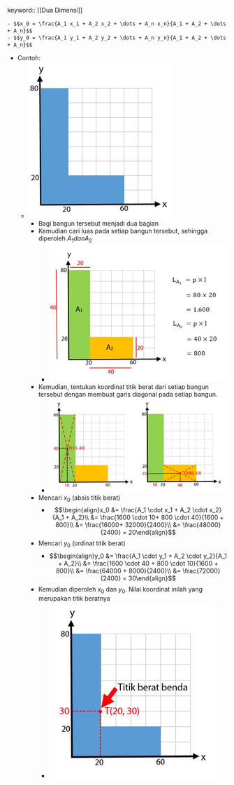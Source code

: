keyword:: [[Dua Dimensi]]

	- $$x_0 = \frac{A_1 x_1 + A_2 x_2 + \dots + A_n x_n}{A_1 + A_2 + \dots + A_n}$$
	- $$y_0 = \frac{A_1 y_1 + A_2 y_2 + \dots + A_n y_n}{A_1 + A_2 + \dots + A_n}$$
- Contoh:
	- ![image.png](../assets/image_1664178510940_0.png)
		- Bagi bangun tersebut menjadi dua bagian
		- Kemudian cari luas pada setiap bangun tersebut, sehingga diperoleh $A_1 dan A_2$
			- ![image.png](../assets/image_1664178582708_0.png)
		- Kemudian, tentukan koordinat titik berat dari setiap bangun tersebut dengan membuat garis diagonal pada setiap bangun.
			- ![image.png](../assets/image_1664178772150_0.png)
		- Mencari $x_0$ (absis titik berat)
			- $$\begin{align}x_0 &= \frac{A_1 \cdot x_1 + A_2 \cdot x_2}{A_1 + A_2}\\ 
			  &= \frac{1600 \cdot 10+ 800 \cdot 40}{1600 + 800}\\
			  &= \frac{16000+ 32000}{2400}\\
			  &= \frac{48000}{2400} = 20\end{align}$$
		- Mencari $y_0$ (ordinat titik berat)
			- $$\begin{align}y_0 &= \frac{A_1 \cdot y_1 + A_2 \cdot y_2}{A_1 + A_2}\\
			  &= \frac{1600 \cdot 40 + 800 \cdot 10}{1600 + 800}\\
			  &= \frac{64000 + 8000}{2400}\\
			  &= \frac{72000}{2400} = 30\end{align}$$
		- Kemudian diperoleh $x_0$ dan $y_0$. Nilai koordinat inilah yang merupakan titik beratnya
			- ![image.png](../assets/image_1664179309467_0.png)